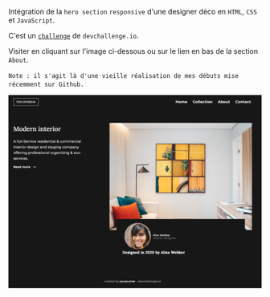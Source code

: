 Intégration de la `hero section` `responsive` d'une designer déco en `HTML`, `CSS` et `JavaScript`.

C'est un <a href="https://devchallenges.io/challenges/Jymh2b2FyebRTUljkNcb">`challenge`</a> de `devchallenge.io`.

Visiter en cliquant sur l'image ci-dessous ou sur le lien en bas de la section `About`.

`Note : il s'agit là d'une vieille réalisation de mes débuts mise récemment sur Github.`

<a href = "https://yousoumar.github.io/interior-consultant/"><img src = "images/screenshot.png"></img></a>
